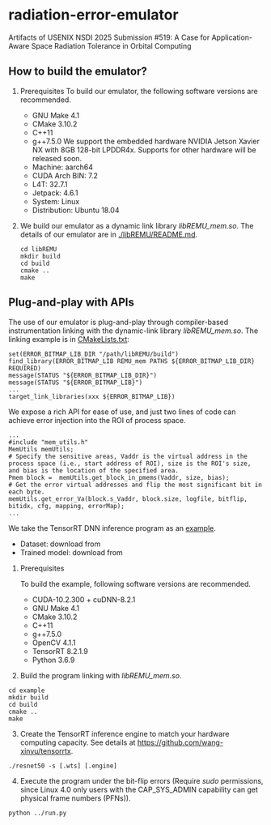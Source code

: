 # radiation-error-emulator
Artifacts of USENIX NSDI 2025 Submission #519: A Case for Application-Aware Space Radiation Tolerance in Orbital Computing

## How to build the emulator?

1. Prerequisites
    To build our emulator, the following software versions are recommended.
    - GNU Make 4.1
    - CMake 3.10.2
    - C++11
    - g++7.5.0
    We support the embedded hardware NVIDIA Jetson Xavier NX with 8GB 128-bit LPDDR4x. Supports for other hardware will be released soon.
    - Machine: aarch64
    - CUDA Arch BIN: 7.2
    - L4T: 32.7.1
    - Jetpack: 4.6.1
    - System: Linux
    - Distribution: Ubuntu 18.04
      
2. We build our emulator as a dynamic link library *libREMU_mem.so*.
The details of our emulator are in [./libREMU/README.md](./libREMU/README.md).
    ```
    cd libREMU
    mkdir build
    cd build
    cmake ..
    make
    ```

## Plug-and-play with APIs
The use of our emulator is plug-and-play through compiler-based instrumentation linking with the dynamic-link library *libREMU_mem.so*.
The linking example is in [CMakeLists.txt](./example/CMakeLists.txt):
```
set(ERROR_BITMAP_LIB_DIR "/path/libREMU/build")
find_library(ERROR_BITMAP_LIB REMU_mem PATHS ${ERROR_BITMAP_LIB_DIR} REQUIRED)
message(STATUS "${ERROR_BITMAP_LIB_DIR}")
message(STATUS "${ERROR_BITMAP_LIB}")
...
target_link_libraries(xxx ${ERROR_BITMAP_LIB})
```

We expose a rich API for ease of use, and just two lines of code can achieve error injection into the ROI of process space. 
```
...
#include "mem_utils.h"
MemUtils memUtils;
# Specify the sensitive areas, Vaddr is the virtual address in the process space (i.e., start address of ROI), size is the ROI's size, and bias is the location of the specified area.
Pmem block =  memUtils.get_block_in_pmems(Vaddr, size, bias);
# Get the error virtual addresses and flip the most significant bit in each byte.
memUtils.get_error_Va(block.s_Vaddr, block.size, logfile, bitflip, bitidx, cfg, mapping, errorMap);
...
```
We take the TensorRT DNN inference program as an [example](./example).
- Dataset: download from
- Trained model: download from
  
1. Prerequisites
    
    To build the example, following software versions are recommended.
    - CUDA-10.2.300 + cuDNN-8.2.1
    - GNU Make 4.1
    - CMake 3.10.2
    - C++11
    - g++7.5.0
    - OpenCV 4.1.1
    - TensorRT 8.2.1.9
    - Python 3.6.9

2. Build the program linking with *libREMU_mem.so*.
```
cd example
mkdir build
cd build
cmake ..
make
```
3. Create the TensorRT inference engine to match your hardware computing capacity. See details at https://github.com/wang-xinyu/tensorrtx.
```
./resnet50 -s [.wts] [.engine] 
```
4. Execute the program under the bit-flip errors (Require *sudo* permissions, since Linux 4.0 only users with the CAP_SYS_ADMIN capability can get physical frame numbers (PFNs)).
```
python ../run.py
```
